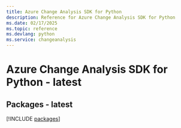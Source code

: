 ```yaml
---
title: Azure Change Analysis SDK for Python
description: Reference for Azure Change Analysis SDK for Python
ms.date: 02/17/2025
ms.topic: reference
ms.devlang: python
ms.service: changeanalysis
---
```

# Azure Change Analysis SDK for Python - latest
## Packages - latest
[!INCLUDE [packages](change-analysis-index.md)]